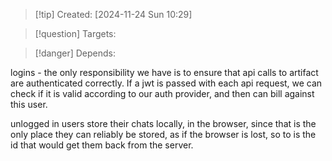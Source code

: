 
>[!tip] Created: [2024-11-24 Sun 10:29]

>[!question] Targets: 

>[!danger] Depends: 

logins - the only responsibility we have is to ensure that api calls to artifact are authenticated correctly.
If a jwt is passed with each api request, we can check if it is valid according to our auth provider, and then can bill against this user.

unlogged in users store their chats locally, in the browser, since that is the only place they can reliably be stored, as if the browser is lost, so to is the id that would get them back from the server.